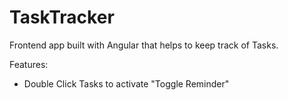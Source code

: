 # TaskTracker

Frontend app built with Angular that helps to keep track of Tasks.

Features:
- Double Click Tasks to activate "Toggle Reminder"
